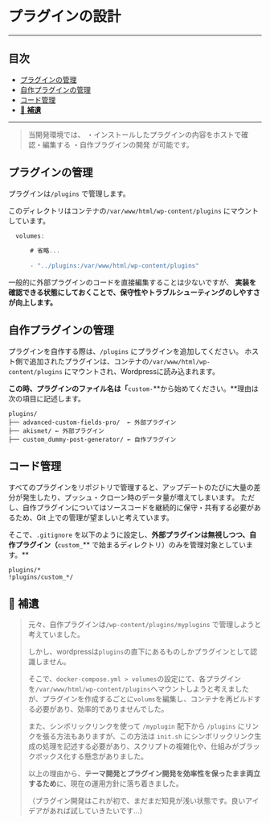 # プラグインの設計


---

## 目次

- [プラグインの管理](#プラグインの管理)
- [自作プラグインの管理](#自作プラグインの管理)
- [コード管理](#コード管理)
- [📃 **補遺**](#-補遺)

---

> 当開発環境では、
> ・インストールしたプラグインの内容をホストで確認・編集する
> ・自作プラグインの開発
> が可能です。

## プラグインの管理

プラグインは`/plugins` で管理します。

このディレクトリはコンテナの`/var/www/html/wp-content/plugins` にマウントしています。

```typescript
  volumes:
      
      # 省略...
      
      - "../plugins:/var/www/html/wp-content/plugins"
```

一般的に外部プラグインのコードを直接編集することは少ないですが、
**実装を確認できる状態にしておくことで、保守性やトラブルシューティングのしやすさが向上します。**

## 自作プラグインの管理

プラグインを自作する際は、`/plugins` にプラグインを追加してください。
ホスト側で追加されたプラグインは、コンテナの`/var/www/html/wp-content/plugins` にマウントされ、Wordpressに読み込まれます。

**この時、プラグインのファイル名は「**`custom-`**から始めてください。**理由は次の項目に記述します。

```plaintext
plugins/
├── advanced-custom-fields-pro/  ← 外部プラグイン
├── akismet/ ← 外部プラグイン
├── custom_dummy-post-generator/ ← 自作プラグイン
```

## コード管理

すべてのプラグインをリポジトリで管理すると、アップデートのたびに大量の差分が発生したり、プッシュ・クローン時のデータ量が増えてしまいます。
ただし、自作プラグインについてはソースコードを継続的に保守・共有する必要があるため、Git 上での管理が望ましいと考えています。

そこで、`.gitignore` を以下のように設定し、**外部プラグインは無視しつつ、自作プラグイン（**`custom_`** で始まるディレクトリ）のみを管理対象としています。**

```plaintext
plugins/*
!plugins/custom_*/
```

## 📃 **補遺**

> 元々、自作プラグインは`/wp-content/plugins/myplugins` で管理しようと考えていました。
> 
> しかし、wordpressは`plugins`の直下にあるものしかプラグインとして認識しません。
> 
> そこで、`docker-compose.yml > volumes`の設定にて、各プラグインを`/var/www/html/wp-content/plugins`へマウントしようと考えましたが、プラグインを作成するごとに`volums`を編集し、コンテナを再ビルドする必要があり、効率的でありませんでした。
> 
> また、シンボリックリンクを使って `/myplugin` 配下から `/plugins` にリンクを張る方法もありますが、この方法は `init.sh` にシンボリックリンク生成の処理を記述する必要があり、スクリプトの複雑化や、仕組みがブラックボックス化する懸念がありました。
> 
> 以上の理由から、**テーマ開発とプラグイン開発を効率性を保ったまま両立するため**に、現在の運用方針に落ち着きました。
> 
> （プラグイン開発はこれが初で、まだまだ知見が浅い状態です。良いアイデアがあれば試していきたいです…）
